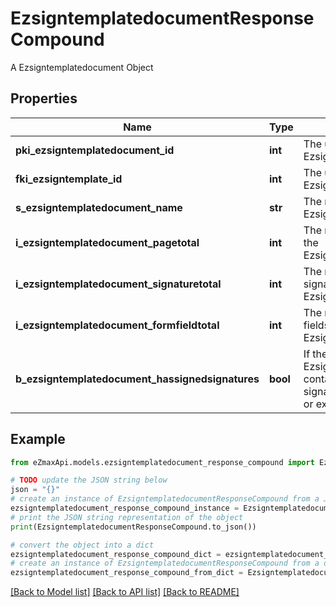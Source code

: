 # EzsigntemplatedocumentResponseCompound

A Ezsigntemplatedocument Object

## Properties

Name | Type | Description | Notes
------------ | ------------- | ------------- | -------------
**pki_ezsigntemplatedocument_id** | **int** | The unique ID of the Ezsigntemplatedocument | 
**fki_ezsigntemplate_id** | **int** | The unique ID of the Ezsigntemplate | 
**s_ezsigntemplatedocument_name** | **str** | The name of the Ezsigntemplatedocument. | 
**i_ezsigntemplatedocument_pagetotal** | **int** | The number of pages in the Ezsigntemplatedocument. | 
**i_ezsigntemplatedocument_signaturetotal** | **int** | The number of total signatures in the Ezsigntemplate. | 
**i_ezsigntemplatedocument_formfieldtotal** | **int** | The number of total form fields in the Ezsigntemplate. | 
**b_ezsigntemplatedocument_hassignedsignatures** | **bool** | If the Ezsigntemplatedocument contains signed signatures (From internal or external sources) | 

## Example

```python
from eZmaxApi.models.ezsigntemplatedocument_response_compound import EzsigntemplatedocumentResponseCompound

# TODO update the JSON string below
json = "{}"
# create an instance of EzsigntemplatedocumentResponseCompound from a JSON string
ezsigntemplatedocument_response_compound_instance = EzsigntemplatedocumentResponseCompound.from_json(json)
# print the JSON string representation of the object
print(EzsigntemplatedocumentResponseCompound.to_json())

# convert the object into a dict
ezsigntemplatedocument_response_compound_dict = ezsigntemplatedocument_response_compound_instance.to_dict()
# create an instance of EzsigntemplatedocumentResponseCompound from a dict
ezsigntemplatedocument_response_compound_from_dict = EzsigntemplatedocumentResponseCompound.from_dict(ezsigntemplatedocument_response_compound_dict)
```
[[Back to Model list]](../README.md#documentation-for-models) [[Back to API list]](../README.md#documentation-for-api-endpoints) [[Back to README]](../README.md)


